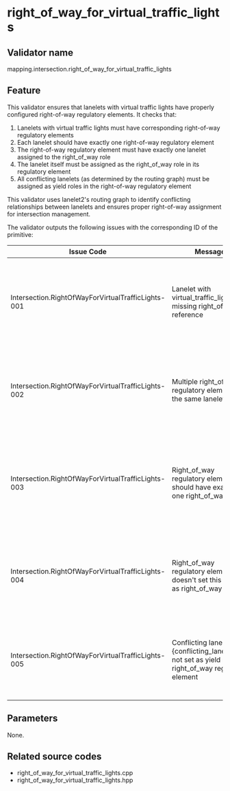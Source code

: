 # right_of_way_for_virtual_traffic_lights

## Validator name

mapping.intersection.right_of_way_for_virtual_traffic_lights

## Feature

This validator ensures that lanelets with virtual traffic lights have properly configured right-of-way regulatory elements. It checks that:

1. Lanelets with virtual traffic lights must have corresponding right-of-way regulatory elements
2. Each lanelet should have exactly one right-of-way regulatory element
3. The right-of-way regulatory element must have exactly one lanelet assigned to the right_of_way role
4. The lanelet itself must be assigned as the right_of_way role in its regulatory element
5. All conflicting lanelets (as determined by the routing graph) must be assigned as yield roles in the right-of-way regulatory element

This validator uses lanelet2's routing graph to identify conflicting relationships between lanelets and ensures proper right-of-way assignment for intersection management.

The validator outputs the following issues with the corresponding ID of the primitive:

| Issue Code                                         | Message                                                                                                     | Severity | Primitive          | Description                                                                                            | Approach                                                                                      |
| -------------------------------------------------- | ----------------------------------------------------------------------------------------------------------- | -------- | ------------------ | ------------------------------------------------------------------------------------------------------ | --------------------------------------------------------------------------------------------- |
| Intersection.RightOfWayForVirtualTrafficLights-001 | Lanelet with virtual_traffic_light missing right_of_way reference                                           | Error    | Lanelet            | A lanelet has virtual traffic light regulatory elements but no right-of-way regulatory element         | Add a right_of_way regulatory element to the lanelet with virtual traffic lights              |
| Intersection.RightOfWayForVirtualTrafficLights-002 | Multiple right_of_way regulatory elements in the same lanelet                                               | Error    | Lanelet            | A lanelet has more than one right-of-way regulatory element assigned                                   | Keep only one right_of_way regulatory element per lanelet, merge or remove duplicate elements |
| Intersection.RightOfWayForVirtualTrafficLights-003 | Right_of_way regulatory element should have exactly one right_of_way role                                   | Error    | Regulatory Element | The right-of-way regulatory element doesn't have exactly one lanelet assigned to the right_of_way role | Assign exactly one lanelet to the right_of_way role in the regulatory element                 |
| Intersection.RightOfWayForVirtualTrafficLights-004 | Right_of_way regulatory element doesn't set this lanelet as right_of_way role                               | Error    | Regulatory Element | The lanelet is not assigned as the right_of_way role in its own right-of-way regulatory element        | Set the lanelet itself as the right_of_way role in its regulatory element                     |
| Intersection.RightOfWayForVirtualTrafficLights-005 | Conflicting lanelet (ID: {conflicting_lanelet_id}) not set as yield role in right_of_way regulatory element | Error    | Regulatory Element | A lanelet that conflicts with the right-of-way lanelet is not assigned as yield role                   | Add the conflicting lanelet as a yield role in the right-of-way regulatory element            |

## Parameters

None.

## Related source codes

- right_of_way_for_virtual_traffic_lights.cpp
- right_of_way_for_virtual_traffic_lights.hpp
